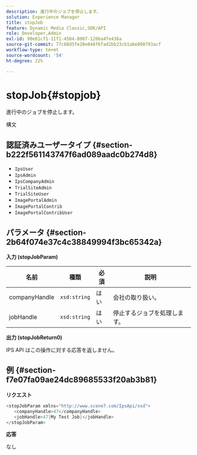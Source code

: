 ```yaml
---
description: 進行中のジョブを停止します。
solution: Experience Manager
title: stopJob
feature: Dynamic Media Classic,SDK/API
role: Developer,Admin
exl-id: 90e61cf1-11f1-4504-8007-126ba4fe436a
source-git-commit: 77c88d5fe20e048f6fad2bb23cb1abe090793acf
workflow-type: tm+mt
source-wordcount: '54'
ht-degree: 22%

---
```


# stopJob{#stopjob}

進行中のジョブを停止します。

構文

## 認証済みユーザータイプ {#section-b222f561143747f6ad089aadc0b274d8}

* `IpsUser`
* `IpsAdmin`
* `IpsCompanyAdmin`
* `TrialSiteAdmin`
* `TrialSiteUser`
* `ImagePortalAdmin`
* `ImagePortalContrib`
* `ImagePortalContribUser`

## パラメータ {#section-2b64f074e37c4c38849994f3bc65342a}

**入力 (stopJobParam)**

| 名前 | 種類 | 必須 | 説明 |
|---|---|---|---|
| companyHandle | `xsd:string` | はい | 会社の取り扱い。 |
| jobHandle | `xsd:string` | はい | 停止するジョブを処理します。 |

**出力 (stopJobReturn0)**

IPS API はこの操作に対する応答を返しません。

## 例 {#section-f7e07fa09ae24dc89685533f20ab3b81}

**リクエスト**

```java
<stopJobParam xmlns="http://www.scene7.com/IpsApi/xsd">
   <companyHandle>47</companyHandle>
   <jobHandle>47|My Test Job|</jobHandle>
</stopJobParam>
```

**応答**

なし
